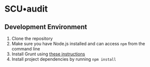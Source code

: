 # SCU•audit

## Development Environment
1. Clone the repository
1. Make sure you have Node.js installed and can access `npm` from the command line
1. Install Grunt using [these instructions](http://gruntjs.com/getting-started)
1. Install project dependencies by running `npm install`
